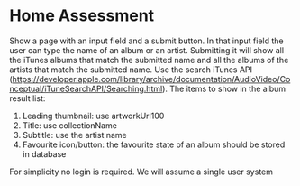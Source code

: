 # Home Assessment

Show a page with an input field and a submit button. In that input field the user can type the name of an album or an artist. Submitting it will show all the iTunes albums that match the submitted name and all the albums of the artists that match the submitted name. Use the search iTunes API (https://developer.apple.com/library/archive/documentation/AudioVideo/Conceptual/iTuneSearchAPI/Searching.html).
The items to show in the album result list:
1. Leading thumbnail: use artworkUrl100
2. Title: use collectionName
3. Subtitle: use the artist name
4. Favourite icon/button: the favourite state of an album should be stored in database

For simplicity no login is required. We will assume a single user system
